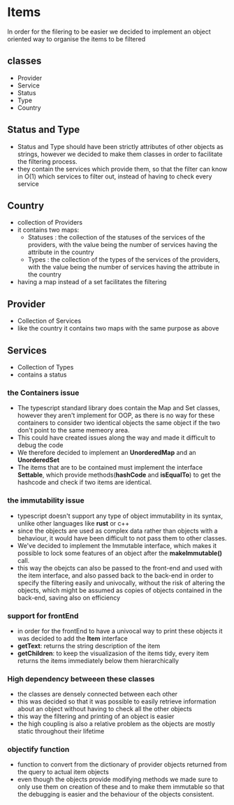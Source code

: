 # Items

In order for the filering to be easier we decided to implement an object oriented way to organise the items to be filtered

## classes

- Provider
- Service
- Status
- Type
- Country

## Status and Type

- Status and Type should have been strictly attributes of other objects as strings, however we decided to make them classes in order to facilitate the filtering process.
- they contain the services which provide them, so that the filter can know in O(1) which services to filter out, instead of having to check every service

## Country

- collection of Providers
- it contains two maps:
  - Statuses : the collection of the statuses of the services of the providers, with the value being the number of services having the attribute in the country
  - Types : the collection of the types of the services of the providers, with the value being the number of services having the attribute in the country
- having a map instead of a set facilitates the filtering

## Provider

- Collection of Services
- like the country it contains two maps with the same purpose as above

## Services

- Collection of Types
- contains a status

### the Containers issue

- The typescript standard library does contain the Map and Set classes, however they aren't implement for OOP, as there is no way for these containers to consider two identical objects the same object if the two don't point to the same memeory area.
- This could have created issues along the way and made it difficult to debug the code
- We therefore decided to implement an **UnorderedMap** and an **UnorderedSet**
- The items that are to be contained must implement the interface **Settable**, which provide methods(**hashCode** and **isEqualTo**) to get the hashcode and check if two items are identical.

### the immutability issue

- typescript doesn't support any type of object immutability in its syntax, unlike other languages like **rust** or c++
- since the objects are used as complex data rather than objects with a behaviour, it would have been difficult to not pass them to other classes.
- We've decided to implement the Immutable interface, which makes it possible to lock some features of an object after the **makeImmutable()** call.
- this way the obejcts can also be passed to the front-end and used with the item interface, and also passed back to the back-end in order to specify the filtering easily and univocally, without the risk of altering the objects, which might be assumed as copies of objects contained in the back-end, saving also on efficiency

### support for frontEnd

- in order for the frontEnd to have a univocal way to print these objects it was decided to add the **Item** interface
- **getText**: returns the string description of the item
- **getChildren**: to keep the visualizasion of the items tidy, every item returns the items immediately below them hierarchically

### High dependency betweeen these classes

- the classes are densely connected between each other
- this was decided so that it was possible to easily retrieve information about an object without having to check all the other objects
- this way the filtering and printing of an object is easier
- the high coupling is also a relative problem as the objects are mostly static throughout their lifetime

### objectify function

- function to convert from the dictionary of provider objects returned from the query to actual item objects
- even though the objects provide modifying methods we made sure to only use them on creation of these and to make them immutable so that the debugging is easier and the behaviour of the objects consistent.

